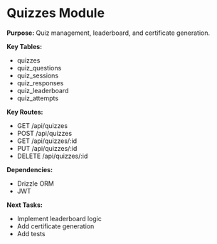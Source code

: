 # Quizzes Module

**Purpose:**
Quiz management, leaderboard, and certificate generation.

**Key Tables:**
- quizzes
- quiz_questions
- quiz_sessions
- quiz_responses
- quiz_leaderboard
- quiz_attempts

**Key Routes:**
- GET /api/quizzes
- POST /api/quizzes
- GET /api/quizzes/:id
- PUT /api/quizzes/:id
- DELETE /api/quizzes/:id

**Dependencies:**
- Drizzle ORM
- JWT

**Next Tasks:**
- Implement leaderboard logic
- Add certificate generation
- Add tests
